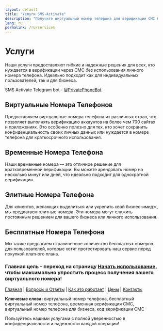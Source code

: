 ```yaml
---
layout: default
title: "Услуги SMS-Activate"
description: "Получите виртуальный номер телефона для верификации СМС без риска для личной информации."
lang: ru
permalink: /ru/services
---
```


# Услуги

Наши услуги предоставляют гибкие и надежные решения для всех, кто нуждается в верификации через СМС без использования личного номера телефона. Идеально подходит как для индивидуальных пользователей, так и для бизнеса.

SMS Activate Telegram bot - [@PrivatePhoneBot](https://t.me/PrivatePhoneBot)

## Виртуальные Номера Телефонов

Предоставляем виртуальные номера телефона из различных стран, что позволяет выполнять верификацию аккаунтов на более чем 700 сайтах и приложениях. Это особенно полезно для тех, кто хочет сохранить конфиденциальность своих личных данных или нуждается в номере телефона для краткосрочного использования.

## Временные Номера Телефона

Наши временные номера — это отличное решение для кратковременной верификации. Вы можете арендовать номер на несколько минут или дней, что идеально подходит для однократной верификации.

## Элитные Номера Телефона

Для клиентов, желающих выделиться или укрепить свой бизнес-имидж, мы предлагаем элитные номера. Эти номера могут служить постоянным решением для вашего бизнеса или личного использования.

## Бесплатные Номера Телефона

Мы также предлагаем ограниченное количество бесплатных номеров для пользователей, которые хотят протестировать наш сервис перед покупкой платного плана.

### Главная цель - переход на страницу [Начать использование](/ru/get-started), чтобы максимально упростить процесс получения вашего виртуального номера!

[Главная](/ru/) | [Вопросы и Ответы](/ru/faq) | [Как это работает](/ru/how-it-works) | [Цены](/ru/pricing) | [Контакты](/ru/contact)

**Ключевые слова:** виртуальный номер телефона, бесплатный виртуальный номер телефона, временная верификация СМС, виртуальный номер телефона для бизнеса, код верификации СМС

Пользуйтесь нашими услугами с полной уверенностью в конфиденциальности и надежности каждой операции!
